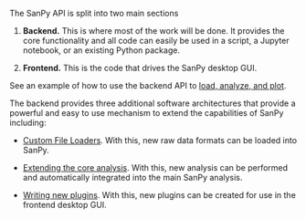 The SanPy API is split into two main sections

1) **Backend.** This is where most of the work will be done. It provides the core functionality and all code can easily be used in a script, a Jupyter notebook, or an existing Python package.

2) **Frontend.** This is the code that drives the SanPy desktop GUI.

See an example of how to use the backend API to [load, analyze, and plot](../scripting.ipynb).

The backend provides three additional software architectures that provide a powerful and easy to use mechanism to extend the capabilities of SanPy including:

- [Custom File Loaders](writing-a-file-loader.md). With this, new raw data formats can be loaded into SanPy.

- [Extending the core analysis](writing-new-analysis.md). With this, new analysis can be performed and automatically integrated into the main SanPy analysis.

- [Writing new plugins](writing-a-plugin.md). With this, new plugins can be created for use in the frontend desktop GUI.

